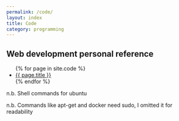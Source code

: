 ```yaml
---
permalink: /code/
layout: index
title: Code
category: programming
---
```


## Web development personal reference

<ul>
  {% for page in site.code %}
  <li>
      <a href="{{ page.url }}">{{ page.title }}</a>
  </li>
  {% endfor %}
</ul>

<p>n.b. Shell commands for ubuntu</p>
<p>n.b. Commands like apt-get and docker need sudo, I omitted it for readability</p>
